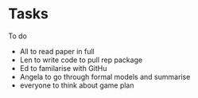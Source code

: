 # Tasks

To do 

- All to read paper in full 
- Len to write code to pull rep package 
- Ed to familarise with GitHu
- Angela to go through formal models and summarise 
- everyone to think about game plan

